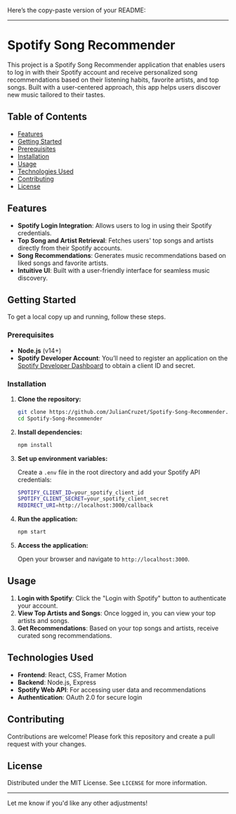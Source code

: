 Here’s the copy-paste version of your README:

---

# Spotify Song Recommender

This project is a Spotify Song Recommender application that enables users to log in with their Spotify account and receive personalized song recommendations based on their listening habits, favorite artists, and top songs. Built with a user-centered approach, this app helps users discover new music tailored to their tastes.

## Table of Contents

- [Features](#features)
- [Getting Started](#getting-started)
- [Prerequisites](#prerequisites)
- [Installation](#installation)
- [Usage](#usage)
- [Technologies Used](#technologies-used)
- [Contributing](#contributing)
- [License](#license)

## Features

- **Spotify Login Integration**: Allows users to log in using their Spotify credentials.
- **Top Song and Artist Retrieval**: Fetches users' top songs and artists directly from their Spotify accounts.
- **Song Recommendations**: Generates music recommendations based on liked songs and favorite artists.
- **Intuitive UI**: Built with a user-friendly interface for seamless music discovery.

## Getting Started

To get a local copy up and running, follow these steps.

### Prerequisites

- **Node.js** (v14+)
- **Spotify Developer Account**: You’ll need to register an application on the [Spotify Developer Dashboard](https://developer.spotify.com/dashboard/applications) to obtain a client ID and secret.

### Installation

1. **Clone the repository:**

   ```bash
   git clone https://github.com/JulianCruzet/Spotify-Song-Recommender.git
   cd Spotify-Song-Recommender
   ```

2. **Install dependencies:**

   ```bash
   npm install
   ```

3. **Set up environment variables:**

   Create a `.env` file in the root directory and add your Spotify API credentials:

   ```bash
   SPOTIFY_CLIENT_ID=your_spotify_client_id
   SPOTIFY_CLIENT_SECRET=your_spotify_client_secret
   REDIRECT_URI=http://localhost:3000/callback
   ```

4. **Run the application:**

   ```bash
   npm start
   ```

5. **Access the application:**

   Open your browser and navigate to `http://localhost:3000`.

## Usage

1. **Login with Spotify**: Click the "Login with Spotify" button to authenticate your account.
2. **View Top Artists and Songs**: Once logged in, you can view your top artists and songs.
3. **Get Recommendations**: Based on your top songs and artists, receive curated song recommendations.

## Technologies Used

- **Frontend**: React, CSS, Framer Motion
- **Backend**: Node.js, Express
- **Spotify Web API**: For accessing user data and recommendations
- **Authentication**: OAuth 2.0 for secure login

## Contributing

Contributions are welcome! Please fork this repository and create a pull request with your changes.

## License

Distributed under the MIT License. See `LICENSE` for more information.

--- 

Let me know if you'd like any other adjustments!